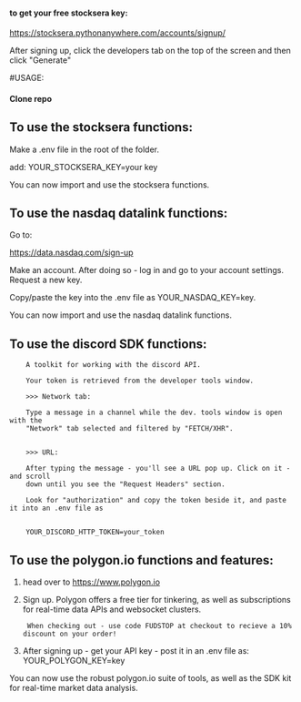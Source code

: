 #### to get your free stocksera key:
https://stocksera.pythonanywhere.com/accounts/signup/


After signing up, click the developers tab on the top of the screen and then click "Generate"

#USAGE:

#### Clone repo


## To use the stocksera functions:

Make a .env file in the root of the folder.


add: YOUR_STOCKSERA_KEY=your key


You can now import and use the stocksera functions.


## To use the nasdaq datalink functions:

Go to:

https://data.nasdaq.com/sign-up

Make an account. After doing so - log in and go to your account settings. Request a new key.

Copy/paste the key into the .env file as YOUR_NASDAQ_KEY=key.


You can now import and use the nasdaq datalink functions.


## To use the discord SDK functions:


        A toolkit for working with the discord API.

        Your token is retrieved from the developer tools window. 

        >>> Network tab:

        Type a message in a channel while the dev. tools window is open with the 
        "Network" tab selected and filtered by "FETCH/XHR". 


        >>> URL:

        After typing the message - you'll see a URL pop up. Click on it - and scroll 
        down until you see the "Request Headers" section.
        
        Look for "authorization" and copy the token beside it, and paste it into an .env file as 
        
       
        YOUR_DISCORD_HTTP_TOKEN=your_token
      


## To use the polygon.io functions and features:


1. head over to https://www.polygon.io

2. Sign up. Polygon offers a free tier for tinkering, as well as subscriptions for real-time data APIs and websocket clusters.

        When checking out - use code FUDSTOP at checkout to recieve a 10% discount on your order!


3. After signing up - get your API key - post it in an .env file as: YOUR_POLYGON_KEY=key


You can now use the robust polygon.io suite of tools, as well as the SDK kit for real-time market data analysis.